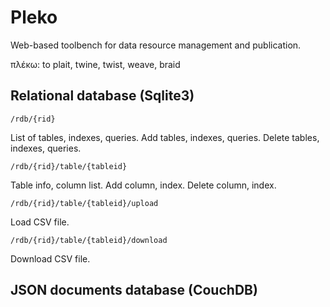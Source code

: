 # Pleko

Web-based toolbench for data resource management and publication.

πλέκω: to plait, twine, twist, weave, braid

## Relational database (Sqlite3)

`/rdb/{rid}`

List of tables, indexes, queries.
Add tables, indexes, queries.
Delete tables, indexes, queries.

`/rdb/{rid}/table/{tableid}`

Table info, column list.
Add column, index.
Delete column, index.

`/rdb/{rid}/table/{tableid}/upload`

Load CSV file.

`/rdb/{rid}/table/{tableid}/download`

Download CSV file.

## JSON documents database (CouchDB)

